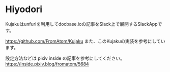 # Hiyodori


Kujakuはunfurlを利用してdocbase.ioの記事をSlack上で展開するSlackAppです。

https://github.com/FromAtom/Kujaku
また、このKujakuの実装を参考にしています。

設定方法などは pixiv inside の記事を参考にしてください。
https://inside.pixiv.blog/fromatom/5684
